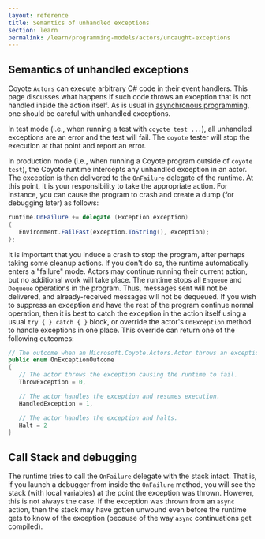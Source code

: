 ```yaml
---
layout: reference
title: Semantics of unhandled exceptions
section: learn
permalink: /learn/programming-models/actors/uncaught-exceptions
---
```


## Semantics of unhandled exceptions

Coyote `Actors` can execute arbitrary C# code in their event handlers. This page discusses what
happens if such code throws an exception that is not handled inside the action itself. As is usual
in [asynchronous
programming](https://docs.microsoft.com/en-us/dotnet/standard/parallel-programming/exception-handling-task-parallel-library),
one should be careful with unhandled exceptions.

In test mode (i.e., when running a test with `coyote test ...`), all unhandled exceptions are an
error and the test will fail. The `coyote` tester will stop the execution at that point and report
an error.

In production mode (i.e., when running a Coyote program outside of `coyote test`), the Coyote
runtime intercepts any unhandled exception in an actor. The exception is then delivered to the
`OnFailure` delegate of the runtime. At this point, it is your responsibility to take the
appropriate action. For instance, you can cause the program to crash and create a dump (for
debugging later) as follows:

```c#
runtime.OnFailure += delegate (Exception exception)
{
   Environment.FailFast(exception.ToString(), exception);
};
```

It is important that you induce a crash to stop the program, after perhaps taking some cleanup
actions. If you don't do so, the runtime automatically enters a "failure" mode. Actors may continue
running their current action, but no additional work will take place. The runtime stops all
`Enqueue` and `Dequeue` operations in the program. Thus, messages sent will not be delivered, and
already-received messages will not be dequeued. If you wish to suppress an exception and have the
rest of the program continue normal operation, then it is best to catch the exception in the action
itself using a usual `try { } catch { }` block, or override the actor's `OnException` method to
handle exceptions in one place.  This override can return one of the following outcomes:

```c#
// The outcome when an Microsoft.Coyote.Actors.Actor throws an exception.
public enum OnExceptionOutcome
{
   // The actor throws the exception causing the runtime to fail.
   ThrowException = 0,

   // The actor handles the exception and resumes execution.
   HandledException = 1,

   // The actor handles the exception and halts.
   Halt = 2
}
```

## Call Stack and debugging

The runtime tries to call the `OnFailure` delegate with the stack intact. That is, if you launch a
debugger from inside the `OnFailure` method, you will see the stack (with local variables) at the
point the exception was thrown. However, this is not always the case. If the exception was thrown
from an `async` action, then the stack may have gotten unwound even before the runtime gets to know
of the exception (because of the way `async` continuations get compiled).
